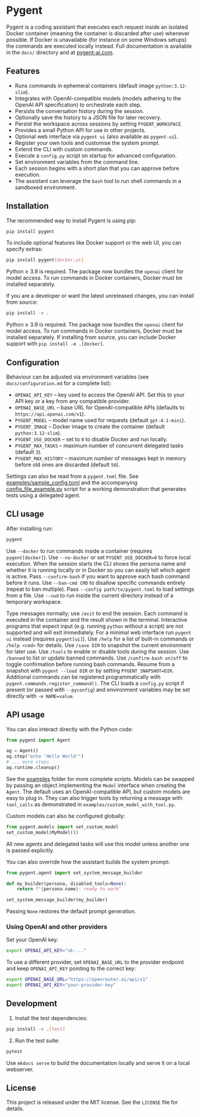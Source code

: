 # Pygent

Pygent is a coding assistant that executes each request inside an isolated Docker container (meaning the container is discarded after use) whenever possible. If Docker is unavailable (for instance on some Windows setups) the commands are executed locally instead. Full documentation is available in the `docs/` directory and at [pygent-ai.com](https://pygent-ai.com/).

## Features

* Runs commands in ephemeral containers (default image `python:3.12-slim`).
* Integrates with OpenAI-compatible models (models adhering to the OpenAI API specification) to orchestrate each step.
* Persists the conversation history during the session.
* Optionally save the history to a JSON file for later recovery.
* Persist the workspace across sessions by setting `PYGENT_WORKSPACE`.
* Provides a small Python API for use in other projects.
* Optional web interface via `pygent ui` (also available as `pygent-ui`).
* Register your own tools and customise the system prompt.
* Extend the CLI with custom commands.
* Execute a `config.py` script on startup for advanced configuration.
* Set environment variables from the command line.
* Each session begins with a short plan that you can approve before execution.
* The assistant can leverage the `bash` tool to run shell commands in a sandboxed environment.

## Installation

The recommended way to install Pygent is using pip:

```bash
pip install pygent
```

To include optional features like Docker support or the web UI, you can specify extras:

```bash
pip install pygent[docker,ui]
```

Python ≥ 3.9 is required. The package now bundles the `openai` client for model access.
To run commands in Docker containers, Docker must be installed separately.

If you are a developer or want the latest unreleased changes, you can install from source:

```bash
pip install -e .
```

Python ≥ 3.9 is required. The package now bundles the `openai` client for model access.
To run commands in Docker containers, Docker must be installed separately. If installing from source, you can include Docker support with `pip install -e .[docker]`.

## Configuration

Behaviour can be adjusted via environment variables (see `docs/configuration.md` for a complete list):

* `OPENAI_API_KEY` &ndash; key used to access the OpenAI API.
  Set this to your API key or a key from any compatible provider.
* `OPENAI_BASE_URL` &ndash; base URL for OpenAI-compatible APIs
  (defaults to ``https://api.openai.com/v1``).
* `PYGENT_MODEL` &ndash; model name used for requests (default `gpt-4.1-mini`).
* `PYGENT_IMAGE` &ndash; Docker image to create the container (default `python:3.12-slim`).
* `PYGENT_USE_DOCKER` &ndash; set to `0` to disable Docker and run locally.
* `PYGENT_MAX_TASKS` &ndash; maximum number of concurrent delegated tasks (default `3`).
* `PYGENT_MAX_HISTORY` &ndash; maximum number of messages kept in memory before old ones are discarded (default `50`).

Settings can also be read from a `pygent.toml` file. See
[examples/sample_config.toml](https://github.com/marianochaves/pygent/blob/main/examples/sample_config.toml)
and the accompanying
[config_file_example.py](https://github.com/marianochaves/pygent/blob/main/examples/config_file_example.py)
script for a working demonstration that generates tests using a delegated agent.

## CLI usage

After installing run:

```bash
pygent
```

Use `--docker` to run commands inside a container (requires
`pygent[docker]`). Use `--no-docker` or set `PYGENT_USE_DOCKER=0`
to force local execution. When the session starts the CLI shows the
persona name and whether it is running locally or in Docker so you
can easily tell which agent is active.
Pass `--confirm-bash` if you want to approve each bash command before it runs.
Use `--ban-cmd CMD` to disallow specific commands entirely (repeat to ban multiple).
Pass `--config path/to/pygent.toml` to load settings from a file.
Use `--cwd` to run inside the current directory instead of a temporary workspace.

Type messages normally; use `/exit` to end the session. Each command is executed
in the container and the result shown in the terminal.
Interactive programs that expect input (e.g. running `python` without a script)
are not supported and will exit immediately.
For a minimal web interface run `pygent ui` instead (requires `pygent[ui]`).
Use `/help` for a list of built-in commands or `/help <cmd>` for details.
Use `/save DIR` to snapshot the current environment for later use.
Use `/tools` to enable or disable tools during the session.
Use `/banned` to list or update banned commands.
Use `/confirm-bash on|off` to toggle confirmation before running bash commands.
Resume from a snapshot with `pygent --load DIR` or by setting
`PYGENT_SNAPSHOT=DIR`.
Additional commands can be registered programmatically with
`pygent.commands.register_command()`.
The CLI loads a `config.py` script if present (or passed with `--pyconfig`)
and environment variables may be set directly with `-e NAME=value`.


## API usage

You can also interact directly with the Python code:

```python
from pygent import Agent

ag = Agent()
ag.step("echo 'Hello World'")
# ... more steps
ag.runtime.cleanup()
```

See the [examples](https://github.com/marianochaves/pygent/tree/main/examples) folder for more complete scripts. Models can be swapped by
passing an object implementing the ``Model`` interface when creating the
``Agent``. The default uses an OpenAI-compatible API, but custom models are
easy to plug in. They can also trigger tools by returning a message with
``tool_calls`` as demonstrated in ``examples/custom_model_with_tool.py``.

Custom models can also be configured globally:

```python
from pygent.models import set_custom_model
set_custom_model(MyModel())
```

All new agents and delegated tasks will use this model unless another one is passed explicitly.

You can also override how the assistant builds the system prompt:

```python
from pygent.agent import set_system_message_builder

def my_builder(persona, disabled_tools=None):
    return f"{persona.name}: ready to work"

set_system_message_builder(my_builder)
```

Passing `None` restores the default prompt generation.

### Using OpenAI and other providers

Set your OpenAI key:

```bash
export OPENAI_API_KEY="sk-..."
```

To use a different provider, set `OPENAI_BASE_URL` to the provider
endpoint and keep `OPENAI_API_KEY` pointing to the correct key:

```bash
export OPENAI_BASE_URL="https://openrouter.ai/api/v1"
export OPENAI_API_KEY="your-provider-key"
```

## Development

1. Install the test dependencies:

```bash
pip install -e .[test]
```

2. Run the test suite:

```bash
pytest
```

Use `mkdocs serve` to build the documentation locally and serve it on a local webserver.

## License

This project is released under the MIT license. See the `LICENSE` file for details.

